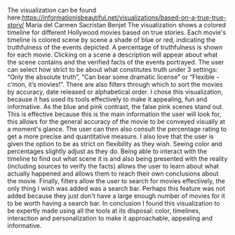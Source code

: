 The visualization can be found here:https://informationisbeautiful.net/visualizations/based-on-a-true-true-story/
Maria del Carmen Sacristan Benjet
The visualization shows a colored timeline for different Hollywood movies based on true stories. Each movie's timeline is colored scene by scene a shade of blue or red, indicating the truthfulness of the events depicted. A percentage of truthfulness is shown for each movie. Clicking on a scene a description will appear about what the scene contains and the verified facts of the events portrayed. The user can select how strict to be about what constitutes truth under 3 settings: “Only the absolute truth”, “Can bear some dramatic license” or “Flexible - c’mon, it’s movies!”. There are also filters through which to sort the movies by accuracy, date released or alphabetical order. I chose this visualization, because it has used its tools effectively to make it appealing, fun and informative. As the blue and pink contrast, the false pink scenes stand out. This is effective because this is the main information the user will look for, this allows for the general accuracy of the movie to be conveyed visually at a moment's glance. The user can then also consult the percentage rating to get a more precise and quantitative measure. I also love that the user is given the option to be as strict on flexibility as they wish. Seeing color and percentages slightly adjust as they do. Being able to interact with the timeline to find out what scene it is and also being presented with the reality (including sources to verify the facts) allows the user to learn about what actually happened and allows  them to reach their own conclusions about the movie. Finally, filters allow the user to search for movies effectively, the only thing I wish was added was a search bar. Perhaps this feature was not added because they just don't have a large enough number of movies for it to be worth having a search bar. In conclusion I found this visualization to be expertly made using all the tools at its disposal: color, timelines, interaction and personalization to make it approachable, appealing and informative.
